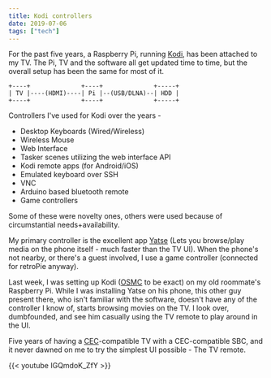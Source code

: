 ```yaml
---
title: Kodi controllers
date: 2019-07-06
tags: ["tech"]
---
```

For the past five years, a Raspberry Pi, running [Kodi][kodi], has been attached to my TV. The Pi, TV and the software all get updated time to time, but the overall setup has been the same for most of it.

```
+----+              +----+              +-----+
| TV |----(HDMI)----| Pi |--(USB/DLNA)--| HDD |
+----+              +----+              +-----+
```

Controllers I've used for Kodi over the years -
- Desktop Keyboards (Wired/Wireless)
- Wireless Mouse
- Web Interface
- Tasker scenes utilizing the web interface API
- Kodi remote apps (for Android/iOS)
- Emulated keyboard over SSH
- VNC
- Arduino based bluetooth remote
- Game controllers

Some of these were novelty ones, others were used because of circumstantial needs+availability.

My primary controller is the excellent app [Yatse][yatse] (Lets you browse/play media on the phone itself - much faster than the TV UI). When the phone's not nearby, or there's a guest involved, I use a game controller (connected for retroPie anyway).

Last week, I was setting up Kodi ([OSMC][osmc] to be exact) on my old roommate's Raspberry Pi. While I was installing Yatse on his phone, this other guy present there, who isn't familiar with the software, doesn't have any of the controller I know of, starts browsing movies on the TV. I look over, dumbfounded, and see him casually using the TV remote to play around in the UI.

Five years of having a [CEC][cec]-compatible TV with a CEC-compatible SBC, and it never dawned on me to try the simplest UI possible - The TV remote.

{{< youtube IGQmdoK_ZfY >}}

<br>

[yatse]: https://play.google.com/store/apps/details?id=org.leetzone.android.yatsewidgetfree
[osmc]: https://osmc.tv/
[kodi]: https://kodi.tv/
[cec]: https://en.wikipedia.org/wiki/Consumer_Electronics_Control

<!--more-->